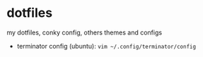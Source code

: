 # dotfiles
my dotfiles, conky config, others themes and configs

- terminator config (ubuntu): 
  `vim ~/.config/terminator/config`
